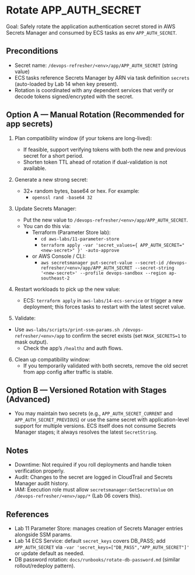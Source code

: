 # Rotate APP_AUTH_SECRET

Goal: Safely rotate the application authentication secret stored in AWS Secrets Manager and consumed by ECS tasks as env `APP_AUTH_SECRET`.

## Preconditions

- Secret name: `/devops-refresher/<env>/app/APP_AUTH_SECRET` (string value)
- ECS tasks reference Secrets Manager by ARN via task definition `secrets` (auto-loaded by Lab 14 when key present).
- Rotation is coordinated with any dependent services that verify or decode tokens signed/encrypted with the secret.

## Option A — Manual Rotation (Recommended for app secrets)

1. Plan compatibility window (if your tokens are long-lived):
   - If feasible, support verifying tokens with both the new and previous secret for a short period.
   - Shorten token TTL ahead of rotation if dual-validation is not available.

2. Generate a new strong secret:
   - 32+ random bytes, base64 or hex. For example:
     - `openssl rand -base64 32`

3. Update Secrets Manager:
   - Put the new value to `/devops-refresher/<env>/app/APP_AUTH_SECRET`.
   - You can do this via:
     - Terraform (Parameter Store lab):
       - `cd aws-labs/11-parameter-store`
       - `terraform apply -var 'secret_values={ APP_AUTH_SECRET="<new-secret>" }' -auto-approve`
     - or AWS Console / CLI:
       - `aws secretsmanager put-secret-value --secret-id /devops-refresher/<env>/app/APP_AUTH_SECRET --secret-string '<new-secret>' --profile devops-sandbox --region ap-southeast-2`

4. Restart workloads to pick up the new value:
   - ECS: `terraform apply` in `aws-labs/14-ecs-service` or trigger a new deployment; this forces tasks to restart with the latest secret value.

5. Validate:

- Use `aws-labs/scripts/print-ssm-params.sh /devops-refresher/<env>/app` to confirm the secret exists (set `MASK_SECRETS=1` to mask output).
  - Check the app’s `/healthz` and auth flows.

6. Clean up compatibility window:
   - If you temporarily validated with both secrets, remove the old secret from app config after traffic is stable.

## Option B — Versioned Rotation with Stages (Advanced)

- You may maintain two secrets (e.g., `APP_AUTH_SECRET_CURRENT` and `APP_AUTH_SECRET_PREVIOUS`) or use the same secret with application-level support for multiple versions. ECS itself does not consume Secrets Manager stages; it always resolves the latest `SecretString`.

## Notes

- Downtime: Not required if you roll deployments and handle token verification properly.
- Audit: Changes to the secret are logged in CloudTrail and Secrets Manager audit history.
- IAM: Execution role must allow `secretsmanager:GetSecretValue` on `/devops-refresher/<env>/app/*` (Lab 06 covers this).

## References

- Lab 11 Parameter Store: manages creation of Secrets Manager entries alongside SSM params.
- Lab 14 ECS Service: default `secret_keys` covers DB_PASS; add `APP_AUTH_SECRET` via `-var 'secret_keys=["DB_PASS","APP_AUTH_SECRET"]'` or update default as needed.
- DB password rotation: `docs/runbooks/rotate-db-password.md` (similar rollout/redeploy pattern).
